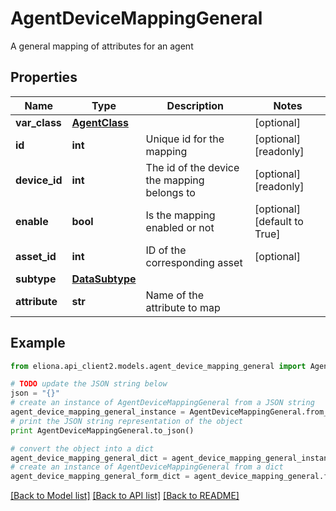 # AgentDeviceMappingGeneral

A general mapping of attributes for an agent

## Properties

Name | Type | Description | Notes
------------ | ------------- | ------------- | -------------
**var_class** | [**AgentClass**](AgentClass.md) |  | [optional] 
**id** | **int** | Unique id for the mapping | [optional] [readonly] 
**device_id** | **int** | The id of the device the mapping belongs to | [optional] [readonly] 
**enable** | **bool** | Is the mapping enabled or not | [optional] [default to True]
**asset_id** | **int** | ID of the corresponding asset | [optional] 
**subtype** | [**DataSubtype**](DataSubtype.md) |  | 
**attribute** | **str** | Name of the attribute to map | 

## Example

```python
from eliona.api_client2.models.agent_device_mapping_general import AgentDeviceMappingGeneral

# TODO update the JSON string below
json = "{}"
# create an instance of AgentDeviceMappingGeneral from a JSON string
agent_device_mapping_general_instance = AgentDeviceMappingGeneral.from_json(json)
# print the JSON string representation of the object
print AgentDeviceMappingGeneral.to_json()

# convert the object into a dict
agent_device_mapping_general_dict = agent_device_mapping_general_instance.to_dict()
# create an instance of AgentDeviceMappingGeneral from a dict
agent_device_mapping_general_form_dict = agent_device_mapping_general.from_dict(agent_device_mapping_general_dict)
```
[[Back to Model list]](../README.md#documentation-for-models) [[Back to API list]](../README.md#documentation-for-api-endpoints) [[Back to README]](../README.md)



